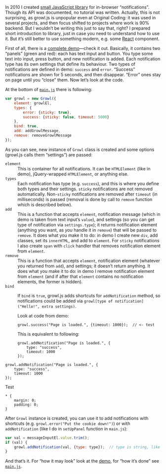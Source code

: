 In 2010 I created [small JavaScript library](https://github.com/originalcoding/growl.js)
for in-browser “notifications”. Though its API was documented, no tutorial was written.
Actually, this is not surprising, as growl.js is unpopular even at Original Coding:
it was used in several projects, and then focus shifted to projects where work is 90%
backend. But I wouldn’t be writing this just to say that, right? I prepared short
introduction to library, just in case you need to understand how to use it. But it’s
still better to use something modern, e.g. some [React](http://facebook.github.io/react/)
component.

First of all, there is a [complete demo](demo/)—check it out. Basically, it contains
two “panels” (green and red): each has text input and button. You type some text into
input, press button, and new notification is added. Each notification type has its own
settings that define its behaviour. Two types of notifications are defined in demo:
`success` and `error`. “Success” notifications are shown for 5 seconds, and then disappear.
“Error” ones stay on page until you “close” them. Now let’s look at the code.

At the bottom of <a href="demo/main.js"><code>main.js</code></a> there is following:

```js
var growl = new Growl({
    element: growlEl,
    types: {
        error: {sticky: true},
        success: {sticky: false, timeout: 5000}
    },
    bind: true,
    add: addGrowlMessage,
    remove: removeGrowlMessage
});
```

As you can see, new instance of `Growl` class is created and some options
(growl.js calls them “settings”) are passed:

<dl>
  <dt><code>element</code></dt>
  <dd>This is container for all notifications. It can be <code>HTMLElement</code> (like in demo), jQuery-wrapped <code>HTMLElement</code>, or anything else.</dd>
  <dt><code>types</code></dt>
  <dd>Each notification has type (e.g. <code>success</code>), and this is where you define both types and their settings. <code>sticky</code> notifications are not removed automatically. Non-<code>sticky</code> notifications are removed after <code>timeout</code> (in milliseconds) is passed (removal is done by call to <code>remove</code> function which is described below).</dd>
  <dt><code>add</code></dt>
  <dd>This is a function that accepts <code>element</code>, notification message (which in demo is taken from text input’s <code>value</code>), and settings (so you can get type of notification via <code>settings.type</code>); it returns notification element (anything you want, as <em>you</em> handle it in <code>remove</code>) that will be passed to <code>remove</code>. It does what you make it to do: in demo I create new <code>div</code>, add classes, set its <code>innerHTML</code>, and add to <code>element</code>. For <code>sticky</code> notifications I also create <code>span</code> with <code>click</code> handler that removes notification element from <code>element</code>.</dd>
  <dt><code>remove</code></dt>
  <dd>This is a function that accepts <code>element</code>, notification element (whatever you returned from <code>add</code>), and settings; it doesn’t return anything. It does what you make it to do: in demo I remove notification element from <code>element</code> (and if after that <code>element</code> contains no notification elements, the former is hidden).</dd>
  <dt><code>bind</code></dt>
  <dd>
    <p>If <code>bind</code> is <code>true</code>, growl.js adds shortcuts for <code>addNotification</code> method, so notifications could be added via <code>growl[type of notification]("Hello!", extra settings)</code>.</p>
    <p>Look at code from demo:</p>
<pre><!-- vx1.highlighting: js --><code>growl.success("Page is loaded.", {timeout: 1000});  // &lt;- test</code></pre>
    <p>This is equivalent to following:</p>
<pre><!-- vx1.highlighting: js --><code>growl.addNotification("Page is loaded.", {
    type: "success",
    timeout: 1000
});</code></pre>
  </dd>
</dl>

<div>
  <pre><!-- nope: js --><code>growl.addNotification("Page is loaded.", {
    type: "success",
    timeout: 1000
});</code></pre>
</div>

<p>Test</p>
<pre><!-- vx1.highlighting: css --><code>* {
    margin: 0;
    padding: 0;
}</code></pre>

After `Growl` instance is created, you can use it to add notifications
with shortcuts (e.g. `growl.error("Put the cookie down!")`) or
with `addNotification` (like I do in `setUpPanel` function in `main.js`):

```js
var val = messageInputEl.value.trim();
if (val) {
    growl.addNotification(val, {type: type});  // type is string, like "error" or "success"
}
```

And that’s it. For “how it may look” look at the [demo](demo/), for “how it’s done”
see <a href="demo/main.js"><code>main.js</code></a>.
